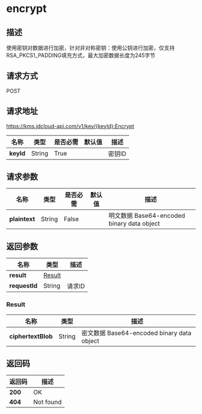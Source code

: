 # encrypt


## 描述
使用密钥对数据进行加密，针对非对称密钥：使用公钥进行加密，仅支持RSA_PKCS1_PADDING填充方式，最大加密数据长度为245字节

## 请求方式
POST

## 请求地址
https://kms.jdcloud-api.com/v1/key/{keyId}:Encrypt

|名称|类型|是否必需|默认值|描述|
|---|---|---|---|---|
|**keyId**|String|True| |密钥ID|

## 请求参数
|名称|类型|是否必需|默认值|描述|
|---|---|---|---|---|
|**plaintext**|String|False| |明文数据 Base64-encoded binary data object|


## 返回参数
|名称|类型|描述|
|---|---|---|
|**result**|[Result](#result)| |
|**requestId**|String|请求ID|

### <div id="Result">Result</div>
|名称|类型|描述|
|---|---|---|
|**ciphertextBlob**|String|密文数据 Base64-encoded binary data object|

## 返回码
|返回码|描述|
|---|---|
|**200**|OK|
|**404**|Not found|
